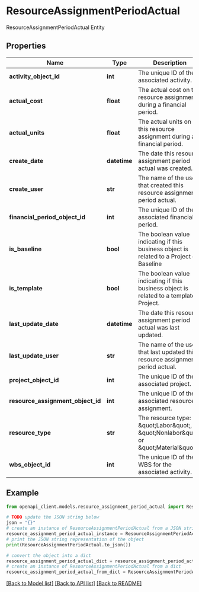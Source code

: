# ResourceAssignmentPeriodActual

ResourceAssignmentPeriodActual Entity

## Properties

Name | Type | Description | Notes
------------ | ------------- | ------------- | -------------
**activity_object_id** | **int** | The unique ID of the associated activity. | [optional] 
**actual_cost** | **float** | The actual cost on this resource assignment during a financial period. | 
**actual_units** | **float** | The actual units on this resource assignment during a financial period. | 
**create_date** | **datetime** | The date this resource assignment period actual was created. | [optional] 
**create_user** | **str** | The name of the user that created this resource assignment period actual. | [optional] 
**financial_period_object_id** | **int** | The unique ID of the associated financial period. | 
**is_baseline** | **bool** | The boolean value indicating if this business object is related to a Project or Baseline | [optional] 
**is_template** | **bool** | The boolean value indicating if this business object is related to a template Project. | [optional] 
**last_update_date** | **datetime** | The date this resource assignment period actual was last updated. | [optional] 
**last_update_user** | **str** | The name of the user that last updated this resource assignment period actual. | [optional] 
**project_object_id** | **int** | The unique ID of the associated project. | [optional] 
**resource_assignment_object_id** | **int** | The unique ID of the associated resource assignment. | 
**resource_type** | **str** | The resource type: \&quot;Labor\&quot;, \&quot;Nonlabor\&quot;, or \&quot;Material\&quot;. | [optional] 
**wbs_object_id** | **int** | The unique ID of the WBS for the associated activity. | [optional] 

## Example

```python
from openapi_client.models.resource_assignment_period_actual import ResourceAssignmentPeriodActual

# TODO update the JSON string below
json = "{}"
# create an instance of ResourceAssignmentPeriodActual from a JSON string
resource_assignment_period_actual_instance = ResourceAssignmentPeriodActual.from_json(json)
# print the JSON string representation of the object
print(ResourceAssignmentPeriodActual.to_json())

# convert the object into a dict
resource_assignment_period_actual_dict = resource_assignment_period_actual_instance.to_dict()
# create an instance of ResourceAssignmentPeriodActual from a dict
resource_assignment_period_actual_from_dict = ResourceAssignmentPeriodActual.from_dict(resource_assignment_period_actual_dict)
```
[[Back to Model list]](../README.md#documentation-for-models) [[Back to API list]](../README.md#documentation-for-api-endpoints) [[Back to README]](../README.md)


